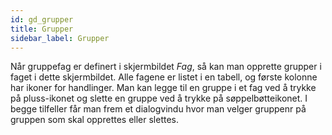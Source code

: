 ```yaml
---
id: gd_grupper
title: Grupper
sidebar_label: Grupper
---
```

Når gruppefag er definert i skjermbildet _Fag_, så kan man opprette grupper i faget i dette skjermbildet. Alle fagene er listet i en tabell, og første kolonne har ikoner for handlinger. Man kan legge til en gruppe i et fag ved å trykke på pluss-ikonet og slette en gruppe ved å trykke på søppelbøtteikonet. I begge tilfeller får man frem et dialogvindu hvor man velger gruppenr på gruppen som skal opprettes eller slettes.
